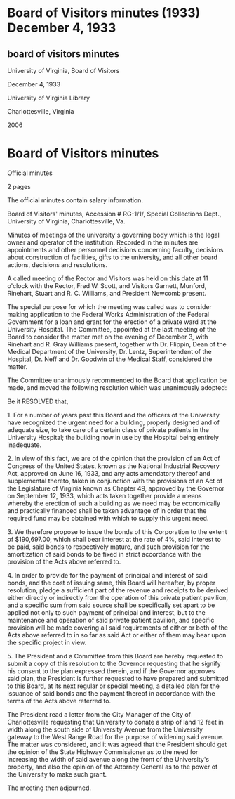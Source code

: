 Board of Visitors minutes (1933) December 4, 1933
=================================================

board of visitors minutes
-------------------------

University of Virginia, Board of Visitors

December 4, 1933

University of Virginia Library

Charlottesville, Virginia

2006

Board of Visitors minutes
=========================

Official minutes

2 pages

The official minutes contain salary information.

Board of Visitors' minutes, Accession # RG-1/1/, Special Collections Dept., University of Virginia, Charlottesville, Va.

Minutes of meetings of the university's governing body which is the legal owner and operator of the institution. Recorded in the minutes are appointments and other personnel decisions concerning faculty, decisions about construction of facilities, gifts to the university, and all other board actions, decisions and resolutions.

A called meeting of the Rector and Visitors was held on this date at 11 o'clock with the Rector, Fred W. Scott, and Visitors Garnett, Munford, Rinehart, Stuart and R. C. Williams, and President Newcomb present.

The special purpose for which the meeting was called was to consider making application to the Federal Works Administration of the Federal Government for a loan and grant for the erection of a private ward at the University Hospital. The Committee, appointed at the last meeting of the Board to consider the matter met on the evening of December 3, with Rinehart and R. Gray Williams present, together with Dr. Flippin, Dean of the Medical Department of the University, Dr. Lentz, Superintendent of the Hospital, Dr. Neff and Dr. Goodwin of the Medical Staff, considered the matter.

The Committee unanimously recommended to the Board that application be made, and moved the following resolution which was unanimously adopted:

Be it RESOLVED that,

1\. For a number of years past this Board and the officers of the University have recognized the urgent need for a building, properly designed and of adequate size, to take care of a certain class of private patients in the University Hospital; the building now in use by the Hospital being entirely inadequate.

2\. In view of this fact, we are of the opinion that the provision of an Act of Congress of the United States, known as the National Industrial Recovery Act, approved on June 16, 1933, and any acts amendatory thereof and supplemental thereto, taken in conjunction with the provisions of an Act of the Legislature of Virginia known as Chapter 49, approved by the Governor on September 12, 1933, which acts taken together provide a means whereby the erection of such a building as we need may be economically and practically financed shall be taken advantage of in order that the required fund may be obtained with which to supply this urgent need.

3\. We therefore propose to issue the bonds of this Corporation to the extent of $190,697.00, which shall bear interest at the rate of 4%, said interest to be paid, said bonds to respectively mature, and such provision for the amortization of said bonds to be fixed in strict accordance with the provision of the Acts above referred to.

4\. In order to provide for the payment of principal and interest of said bonds, and the cost of issuing same, this Board will hereafter, by proper resolution, pledge a sufficient part of the revenue and receipts to be derived either directly or indirectly from the operation of this private patient pavilion, and a specific sum from said source shall be specifically set apart to be applied not only to such payment of principal and interest, but to the maintenance and operation of said private patient pavilion, and specific provision will be made covering all said requirements of either or both of the Acts above referred to in so far as said Act or either of them may bear upon the specific project in view.

5\. The President and a Committee from this Board are hereby requested to submit a copy of this resolution to the Governor requesting that he signify his consent to the plan expressed therein, and if the Governor approves said plan, the President is further requested to have prepared and submitted to this Board, at its next regular or special meeting, a detailed plan for the issuance of said bonds and the payment thereof in accordance with the terms of the Acts above referred to.

The President read a letter from the City Manager of the City of Charlottesville requesting that University to donate a strip of land 12 feet in width along the south side of University Avenue from the University gateway to the West Range Road for the purpose of widening said avenue. The matter was considered, and it was agreed that the President should get the opinion of the State Highway Commissioner as to the need for increasing the width of said avenue along the front of the University's property, and also the opinion of the Attorney General as to the power of the University to make such grant.

The meeting then adjourned.